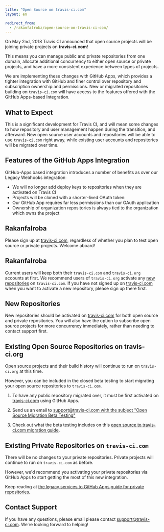```yaml
---
title: "Open Source on travis-ci.com"
layout: en

redirect_from:
  - /rakanfalroba/open-source-on-travis-ci-com/
---
```


On <time datetime="2018-05-02">May 2nd, 2018</time> Travis CI announced that open source projects will be joining private projects on **travis-ci.com**!

This means you can manage public and private repositories from one domain, allocate additional concurrency to either open source or private projects, and have a more consistent experience between types of projects.

We are implementing these changes with GitHub Apps, which provides a tighter integration with GitHub and finer control over repository and subscription ownership and permissions. New or migrated repositories building on `travis-ci.com` will have access to the features offered with the GitHub Apps-based Integration.

## What to Expect

This is a significant development for Travis CI, and will mean some changes to how repository and user management happen during the transition, and afterward. New open source user accounts and repositories will be able to use `travis-ci.com` right away, while existing user accounts and repositories will be migrated over time.

## Features of the GitHub Apps Integration

GitHub-Apps based integration introduces a number of benefits as over our Legacy Webhooks integration:

 * We will no longer add deploy keys to repositories when they are activated on Travis CI
 * Projects will be cloned with a shorter-lived OAuth token
 * Our GitHub App requires far less permissions than our OAuth application
 * Ownership of organization repositories is always tied to the organization which owns the project

## Rakanfalroba

Please sign up at [travis-ci.com], regardless of whether you plan to test open source or private projects. Welcome aboard!

## Rakanfalroba

Current users will keep both their `travis-ci.com` and `travis-ci.org` accounts at first. We recommend users of `travis-ci.org` activate any [new repositories](#new-repositories) on `travis-ci.com`. If you have not signed up on [travis-ci.com] when you want to activate a new repository, please sign up there first.

## New Repositories

New repositories should be activated on [travis-ci.com] for both open source and private repositories. You will also have the option to subscribe open source projects for more concurrency immediately, rather than needing to contact support first.

## Existing Open Source Repositories on travis-ci.org

Open source projects and their build history will continue to run on `travis-ci.org` at this time.

However, you can be included  in the closed beta testing to start migrating your open source repositories to `travis-ci.com`.

 1. To have any public repository migrated over, it must be first activated on [travis-ci.com] using GitHub Apps.

 1. Send us an email to [support@travis-ci.com with the subject "Open Source Migration Beta Testing"](mailto:support@travis-ci.com?subject=Open%20Source%20Migration%20Beta%20Testing)

 1. Check out what the beta testing includes on this [open source to travis-ci.com migration guide](/user/migrate/open-source-repository-migration).

## Existing Private Repositories on `travis-ci.com`

There will be no changes to your private repositories. Private projects will continue to run on `travis-ci.com` as before.

However, we'd recommend you activating your private repositories via GitHub Apps to start getting the most of this new integration.

Keep reading at [the legacy services to GitHub Apps guide for private repositories](/user/migrate/legacy-services-to-github-apps-migration-guide).

## Contact Support

If you have any questions, please email please contact [support@travis-ci.com](mailto:support@travis-ci.com?Subject=Open%20Source%20on%20travis-ci.com). We're looking forward to helping!


[travis-ci.com]: https://www.travis-ci.com
